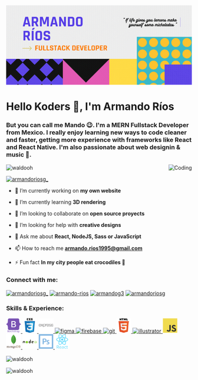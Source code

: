 ![MasterHead](https://github.com/Waldooh/Waldooh/blob/main/Banner%20Dev.gif)
<h1 align="left">Hello Koders 👋, I'm Armando Ríos</h1>
<h3 align="left" width"820px">But you can call me Mando 😉. I'm a MERN Fullstack Developer from Mexico. I really enjoy learning new ways to code cleaner and faster, getting more experience with frameworks like React and React Native. I'm also passionate about web designin & music 🎸.</h3>
<img align="right" alt="Coding" src="https://i.pinimg.com/originals/e4/26/70/e426702edf874b181aced1e2fa5c6cde.gif">

<p align="left"> <img src="https://komarev.com/ghpvc/?username=waldooh&label=Profile%20views&color=0e75b6&style=flat" alt="waldooh" /> </p>

<p align="left"> <a href="https://twitter.com/armandoriosg_" target="blank"><img src="https://img.shields.io/twitter/follow/armandoriosg_?logo=twitter&style=for-the-badge" alt="armandoriosg_" /></a> </p>

- 🔭 I’m currently working on **my own website**

- 🌱 I’m currently learning **3D rendering**

- 👯 I’m looking to collaborate on **open source proyects**

- 🤝 I’m looking for help with **creative designs**

- 💬 Ask me about **React, NodeJS, Sass or JavaScript**

- 📫 How to reach me **armando.rios1995@gmail.com**

- ⚡ Fun fact **In my city people eat crocodiles 🐊**

<h3 align="left">Connect with me:</h3>
<p align="left">
<a href="https://twitter.com/armandoriosg_" target="blank"><img align="center" src="https://raw.githubusercontent.com/rahuldkjain/github-profile-readme-generator/master/src/images/icons/Social/twitter.svg" alt="armandoriosg_" height="30" width="40" /></a>
<a href="https://linkedin.com/in/armando-rios" target="blank"><img align="center" src="https://raw.githubusercontent.com/rahuldkjain/github-profile-readme-generator/master/src/images/icons/Social/linked-in-alt.svg" alt="armando-rios" height="30" width="40" /></a>
<a href="https://fb.com/armandog3" target="blank"><img align="center" src="https://raw.githubusercontent.com/rahuldkjain/github-profile-readme-generator/master/src/images/icons/Social/facebook.svg" alt="armandog3" height="30" width="40" /></a>
<a href="https://instagram.com/armandoriosg" target="blank"><img align="center" src="https://raw.githubusercontent.com/rahuldkjain/github-profile-readme-generator/master/src/images/icons/Social/instagram.svg" alt="armandoriosg" height="30" width="40" /></a>
</p>

<h3 align="left">Skills & Experience:</h3>
<p align="left"> <a href="https://getbootstrap.com" target="_blank" rel="noreferrer"> <img src="https://raw.githubusercontent.com/devicons/devicon/master/icons/bootstrap/bootstrap-plain-wordmark.svg" alt="bootstrap" width="40" height="40"/> </a> <a href="https://www.w3schools.com/css/" target="_blank" rel="noreferrer"> <img src="https://raw.githubusercontent.com/devicons/devicon/master/icons/css3/css3-original-wordmark.svg" alt="css3" width="40" height="40"/> </a> <a href="https://expressjs.com" target="_blank" rel="noreferrer"> <img src="https://raw.githubusercontent.com/devicons/devicon/master/icons/express/express-original-wordmark.svg" alt="express" width="40" height="40"/> </a> <a href="https://www.figma.com/" target="_blank" rel="noreferrer"> <img src="https://www.vectorlogo.zone/logos/figma/figma-icon.svg" alt="figma" width="40" height="40"/> </a> <a href="https://firebase.google.com/" target="_blank" rel="noreferrer"> <img src="https://www.vectorlogo.zone/logos/firebase/firebase-icon.svg" alt="firebase" width="40" height="40"/> </a> <a href="https://git-scm.com/" target="_blank" rel="noreferrer"> <img src="https://www.vectorlogo.zone/logos/git-scm/git-scm-icon.svg" alt="git" width="40" height="40"/> </a> <a href="https://www.w3.org/html/" target="_blank" rel="noreferrer"> <img src="https://raw.githubusercontent.com/devicons/devicon/master/icons/html5/html5-original-wordmark.svg" alt="html5" width="40" height="40"/> </a> <a href="https://www.adobe.com/in/products/illustrator.html" target="_blank" rel="noreferrer"> <img src="https://www.vectorlogo.zone/logos/adobe_illustrator/adobe_illustrator-icon.svg" alt="illustrator" width="40" height="40"/> </a> <a href="https://developer.mozilla.org/en-US/docs/Web/JavaScript" target="_blank" rel="noreferrer"> <img src="https://raw.githubusercontent.com/devicons/devicon/master/icons/javascript/javascript-original.svg" alt="javascript" width="40" height="40"/> </a> <a href="https://www.mongodb.com/" target="_blank" rel="noreferrer"> <img src="https://raw.githubusercontent.com/devicons/devicon/master/icons/mongodb/mongodb-original-wordmark.svg" alt="mongodb" width="40" height="40"/> </a> <a href="https://nodejs.org" target="_blank" rel="noreferrer"> <img src="https://raw.githubusercontent.com/devicons/devicon/master/icons/nodejs/nodejs-original-wordmark.svg" alt="nodejs" width="40" height="40"/> </a> <a href="https://www.photoshop.com/en" target="_blank" rel="noreferrer"> <img src="https://raw.githubusercontent.com/devicons/devicon/master/icons/photoshop/photoshop-line.svg" alt="photoshop" width="40" height="40"/> </a> <a href="https://reactjs.org/" target="_blank" rel="noreferrer"> <img src="https://raw.githubusercontent.com/devicons/devicon/master/icons/react/react-original-wordmark.svg" alt="react" width="40" height="40"/> </a> </p>


<!-- <p><img align="left" src="https://github-readme-stats.vercel.app/api/top-langs?username=waldooh&show_icons=true&locale=en&layout=compact" alt="waldooh" /></p><br><br> -->

<p><img align="center" src="https://github-readme-stats.vercel.app/api?username=waldooh&show_icons=true&locale=en&theme=merko" alt="waldooh" /></p>

<p><img align="center" src="https://github-readme-streak-stats.herokuapp.com/?user=waldooh&" alt="waldooh" /></p>
